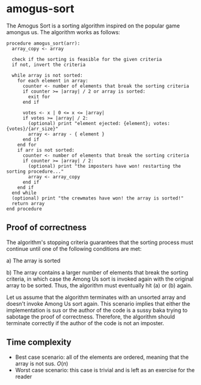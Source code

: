 # amogus-sort

The Amogus Sort is a sorting algorithm inspired on the popular game amongus us. The algorithm works as follows:

```
procedure amogus_sort(arr):
  array_copy <- array

  check if the sorting is feasible for the given criteria
  if not, invert the criteria

  while array is not sorted:
    for each element in array:
      counter <- number of elements that break the sorting criteria
      if counter >= |array| / 2 or array is sorted:
        exit for
      end if

      votes <- x | 0 <= x <= |array|
      if votes >= |array| / 2:
        (optional) print "element ejected: {element}; votes: {votes}/{arr_size}"
        array <- array - { element }
      end if
    end for
    if arr is not sorted:
      counter <- number of elements that break the sorting criteria
      if counter >= |array| / 2:
        (optional) print "the imposters have won! restarting the sorting procedure..."
        array <- array_copy
      end if
    end if
  end while
  (optional) print "the crewmates have won! the array is sorted!"
  return array
end procedure
```

## Proof of correctness

The algorithm's stopping criteria guarantees that the sorting process must continue until one of the following conditions are met:

a) The array is sorted

b) The array contains a larger number of elements that break the sorting criteria, in which case the Among Us sort is invoked again with the original array to be sorted. Thus, the algorithm must eventually hit (a) or (b) again.

Let us assume that the algorithm terminates with an unsorted array and doesn't invoke Among Us sort again. This scenario implies that either the implementation is sus or the author of the code is a sussy baka trying to sabotage the proof of correctness. Therefore, the algorithm should terminate correctly if the author of the code is not an imposter.

## Time complexity

- Best case scenario: all of the elements are ordered, meaning that the array is not sus. $O(n)$
- Worst case scenario: this case is trivial and is left as an exercise for the reader
